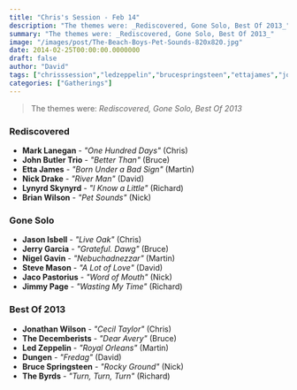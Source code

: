 ```yaml
---
title: "Chris's Session - Feb 14"
description: "The themes were: _Rediscovered, Gone Solo, Best Of 2013_"
summary: "The themes were: _Rediscovered, Gone Solo, Best Of 2013_"
image: "/images/post/The-Beach-Boys-Pet-Sounds-820x820.jpg"
date: 2014-02-25T00:00:00.0000000
draft: false
author: "David"
tags: ["chrisssession","ledzeppelin","brucespringsteen","ettajames","johnbutlertrio","thebyrds","nickdrake","lynyrdskynyrd","jimmypage","marklanegan","jasonisbell","stevemason","jonathanwilson","jacopastorius","thedecemberists","dungen","nigelgavin","brianwilson","jerrygarcia"]
categories: ["Gatherings"]
---
```

> The themes were: _Rediscovered, Gone Solo, Best Of 2013_
### Rediscovered
- **Mark Lanegan** - _"One Hundred Days"_ (Chris)
- **John Butler Trio** - _"Better Than"_ (Bruce)
- **Etta James** - _"Born Under a Bad Sign"_ (Martin)
- **Nick Drake** - _"River Man"_ (David)
- **Lynyrd Skynyrd** - _"I Know a Little"_ (Richard)
- **Brian Wilson** - _"Pet Sounds"_ (Nick)
### Gone Solo
- **Jason Isbell** - _"Live Oak"_ (Chris)
- **Jerry Garcia** - _"Grateful. Dawg"_ (Bruce)
- **Nigel Gavin** - _"Nebuchadnezzar"_ (Martin)
- **Steve Mason** - _"A Lot of Love"_ (David)
- **Jaco Pastorius** - _"Word of Mouth"_ (Nick)
- **Jimmy Page** - _"Wasting My Time"_ (Richard)
### Best Of 2013
- **Jonathan Wilson** - _"Cecil Taylor"_ (Chris)
- **The Decemberists** - _"Dear Avery"_ (Bruce)
- **Led Zeppelin** - _"Royal Orleans"_ (Martin)
- **Dungen** - _"Fredag"_ (David)
- **Bruce Springsteen** - _"Rocky Ground"_ (Nick)
- **The Byrds** - _"Turn, Turn, Turn"_ (Richard)
